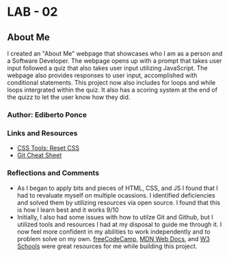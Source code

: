 # LAB - 02

## About Me

I created an "About Me" webpage that showcases who I am as a person and a Software Developer. The webpage opens up with a prompt that takes user input followed a quiz that also takes user input utilizing JavaScript. The webpage also provides responses to user input, accomplished with conditional statements.  This project now also includes for loops and while loops intergrated within the quiz. It also has a scoring system at the end of the quizz to let the user know how they did.

### Author: Ediberto Ponce

### Links and Resources
* [CSS Tools: Reset CSS](https://meyerweb.com/eric/tools/css/reset/)
* [Git Cheat Sheet](https://www.freecodecamp.org/news/git-cheat-sheet/)
### Reflections and Comments
* As I began to apply bits and pieces of HTML, CSS, and JS I found that I had to revaluate myself on multiple ocassions. I identified deficiencies and solved them by utilizing resources via open source. I found that this is how I learn best and it works 9/10
* Initially, I also had some issues with how to utilze Git and Github, but I utilized tools and resources I had at my disposal to guide me through it. I now feel more confident in my abilities to work independently and to problem solve on my own. [freeCodeCamp](https://www.freecodecamp.org/), [MDN Web Docs](https://developer.mozilla.org/en-US/), and [W3 Schools](https://www.w3schools.com/html/) were great resources for me while building this project.